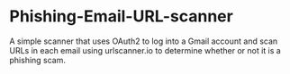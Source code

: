# Phishing-Email-URL-scanner
A simple scanner that uses OAuth2 to log into a Gmail account and scan URLs in each email using urlscanner.io to determine whether or not it is a phishing scam.
